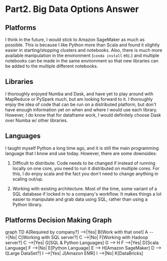 # Part2. Big Data Options Answer

## Platforms

I think in the future, I would stick to Amazon SageMaker as much as possible. This is because I like Python more than Scala and found it slightly easier in starting/stopping clusters and notebooks. Also, there is much more available manipulation in the environment (`conda install` etc.) and multiple notebooks can be made in the same environment so that new libraries can be added to the multiple different notebooks.

## Libraries

I thoroughly enjoyed Numba and Dask, and have yet to play around with MapReduce or PySpark much, but am looking forward to it. I thoroughly enjoy the idea of code that can be run on a distributed platform, but don't have enough information yet on when and where I would use each library. However, I do know that for dataframe work, I would definitely choose Dask over Numba w/ other libraries.

## Languages

I taught myself Python a long time ago, and it is still the main programming language that I know and use today. However, there are some downsides:

  1. Difficult to distribute. Code needs to be changed if instead of running locally on one core, you need to run it distributed on multiple cores. For this, I do enjoy scala and the fact you don't need to change anything in scaling out/up.

  2. Working with existing architecture. Most of the time, some variant of a SQL database if locked in to a company's workflow. It makes things a lot easier to manipulate and grab data using SQL, rather than using a Python library.

## Platforms Decision Making Graph

graph TD
A[Required by company?] -->|Yes| B[Work with that one!]
A -->|No| C[Working with SQL server?]
C -->|No| F[Working with Hadoop server?]
C -->|Yes| G[SQL & Python Languages]
G --> H
F -->|Yes| D[Scala Language]
F -->|No| E[Python Language]
E --> H[Amazon SageMaker]
D --> I[Large DataSet?]
I -->|Yes| J[Amazon EMR]
I -->|No| K[DataBricks]